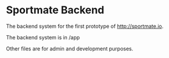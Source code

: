 Sportmate Backend
==================

The backend system for the first prototype of http://sportmate.io.

The backend system is in /app

Other files are for admin and development purposes.
